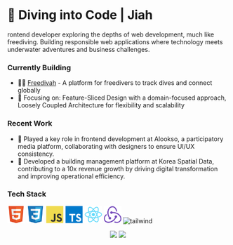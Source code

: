 # 🌊 Diving into Code | Jiah

rontend developer exploring the depths of web development, much like freediving. Building responsible web applications where technology meets underwater adventures and business challenges.

### Currently Building
- 🏊‍♀ [Freedivah](https://github.com/f-lab-edu/Freedivah) - A platform for freedivers to track dives and connect globally
- 🎯 Focusing on: Feature-Sliced Design with a domain-focused approach, Loosely Coupled Architecture for flexibility and scalability

### Recent Work
- 🌱 Played a key role in frontend development at Alookso, a participatory media platform, collaborating with designers to ensure UI/UX consistency.
- 🏢 Developed a building management platform at Korea Spatial Data, contributing to a 10x revenue growth by driving digital transformation and improving operational efficiency.

### Tech Stack
<p align="left">
<img src="https://raw.githubusercontent.com/devicons/devicon/master/icons/html5/html5-original.svg" alt="html5" width="40" height="40"/>
<img src="https://raw.githubusercontent.com/devicons/devicon/master/icons/css3/css3-original.svg" alt="css3" width="40" height="40"/>
<img src="https://raw.githubusercontent.com/devicons/devicon/master/icons/javascript/javascript-original.svg" alt="javascript" width="40" height="40"/>
<img src="https://raw.githubusercontent.com/devicons/devicon/master/icons/typescript/typescript-original.svg" alt="typescript" width="40" height="40"/>
<img src="https://raw.githubusercontent.com/devicons/devicon/master/icons/react/react-original.svg" alt="react" width="40" height="40"/>
<img src="https://raw.githubusercontent.com/devicons/devicon/master/icons/redux/redux-original.svg" alt="redux" width="40" height="40"/>
<img src="https://www.vectorlogo.zone/logos/tailwindcss/tailwindcss-icon.svg" alt="tailwind" width="40" height="40"/>
</p>

<p align="center">
<a href="https://www.notion.so/jiah827/Jiah-s-Tech-Note-1204ef50e633800580b3ee8b70742719"><img src="https://img.shields.io/badge/Tech%20Blog-11B48A?style=flat-square&logo=Vimeo&logoColor=white&link=https://velog.io/@jiah"/></a>
<a href="https://www.linkedin.com/in/jiaah"><img src="https://img.shields.io/badge/LinkedIn-0A66C2?style=flat-square&logo=LinkedIn&logoColor=white&link=https://www.linkedin.com/in/jiah-lee"/></a>
</p>
